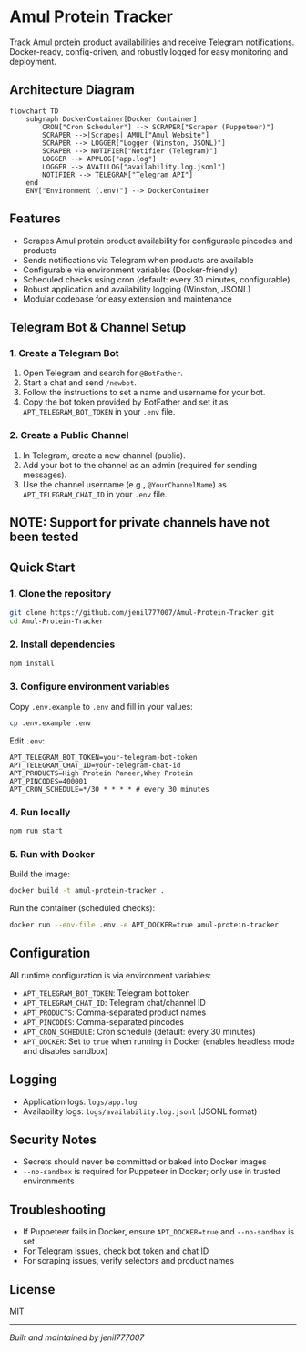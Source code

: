 # Amul Protein Tracker

Track Amul protein product availabilities and receive Telegram notifications. Docker-ready, config-driven, and robustly logged for easy monitoring and deployment.

## Architecture Diagram

```mermaid
flowchart TD
	subgraph DockerContainer[Docker Container]
		CRON["Cron Scheduler"] --> SCRAPER["Scraper (Puppeteer)"]
		SCRAPER -->|Scrapes| AMUL["Amul Website"]
		SCRAPER --> LOGGER["Logger (Winston, JSONL)"]
		SCRAPER --> NOTIFIER["Notifier (Telegram)"]
		LOGGER --> APPLOG["app.log"]
		LOGGER --> AVAILLOG["availability.log.jsonl"]
		NOTIFIER --> TELEGRAM["Telegram API"]
	end
	ENV["Environment (.env)"] --> DockerContainer
```

## Features

- Scrapes Amul protein product availability for configurable pincodes and products
- Sends notifications via Telegram when products are available
- Configurable via environment variables (Docker-friendly)
- Scheduled checks using cron (default: every 30 minutes, configurable)
- Robust application and availability logging (Winston, JSONL)
- Modular codebase for easy extension and maintenance

## Telegram Bot & Channel Setup

### 1. Create a Telegram Bot

1. Open Telegram and search for `@BotFather`.
2. Start a chat and send `/newbot`.
3. Follow the instructions to set a name and username for your bot.
4. Copy the bot token provided by BotFather and set it as `APT_TELEGRAM_BOT_TOKEN` in your `.env` file.

### 2. Create a Public Channel

1. In Telegram, create a new channel (public).
2. Add your bot to the channel as an admin (required for sending messages).
3. Use the channel username (e.g., `@YourChannelName`) as `APT_TELEGRAM_CHAT_ID` in your `.env` file.

NOTE: Support for private channels have not been tested
---

## Quick Start

### 1. Clone the repository

```sh
git clone https://github.com/jenil777007/Amul-Protein-Tracker.git
cd Amul-Protein-Tracker
```

### 2. Install dependencies

```sh
npm install
```

### 3. Configure environment variables

Copy `.env.example` to `.env` and fill in your values:

```sh
cp .env.example .env
```

Edit `.env`:

```
APT_TELEGRAM_BOT_TOKEN=your-telegram-bot-token
APT_TELEGRAM_CHAT_ID=your-telegram-chat-id
APT_PRODUCTS=High Protein Paneer,Whey Protein
APT_PINCODES=400001
APT_CRON_SCHEDULE=*/30 * * * * # every 30 minutes
```

### 4. Run locally

```sh
npm run start
```

### 5. Run with Docker

Build the image:

```sh
docker build -t amul-protein-tracker .
```

Run the container (scheduled checks):

```sh
docker run --env-file .env -e APT_DOCKER=true amul-protein-tracker
```

## Configuration

All runtime configuration is via environment variables:

- `APT_TELEGRAM_BOT_TOKEN`: Telegram bot token
- `APT_TELEGRAM_CHAT_ID`: Telegram chat/channel ID
- `APT_PRODUCTS`: Comma-separated product names
- `APT_PINCODES`: Comma-separated pincodes
- `APT_CRON_SCHEDULE`: Cron schedule (default: every 30 minutes)
- `APT_DOCKER`: Set to `true` when running in Docker (enables headless mode and disables sandbox)

## Logging

- Application logs: `logs/app.log`
- Availability logs: `logs/availability.log.jsonl` (JSONL format)

## Security Notes

- Secrets should never be committed or baked into Docker images
- `--no-sandbox` is required for Puppeteer in Docker; only use in trusted environments

## Troubleshooting

- If Puppeteer fails in Docker, ensure `APT_DOCKER=true` and `--no-sandbox` is set
- For Telegram issues, check bot token and chat ID
- For scraping issues, verify selectors and product names

## License

MIT

---

_Built and maintained by jenil777007_

